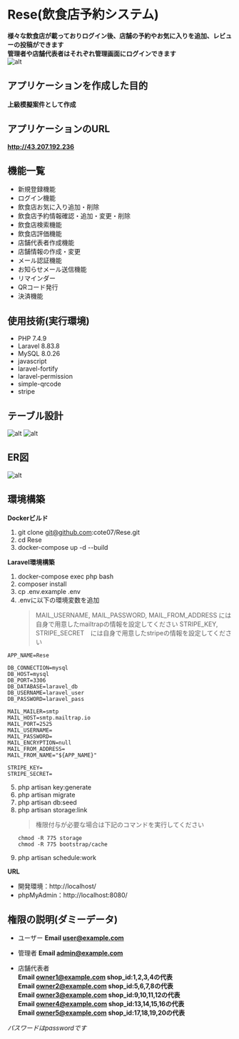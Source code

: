 # Rese(飲食店予約システム)
**様々な飲食店が載っておりログイン後、店舗の予約やお気に入りを追加、レビューの投稿ができます  
管理者や店舗代表者はそれぞれ管理画面にログインできます**  
![alt](top.png)

## アプリケーションを作成した目的
**上級模擬案件として作成**

## アプリケーションのURL
**http://43.207.192.236**

## 機能一覧
- 新規登録機能
- ログイン機能
- 飲食店お気に入り追加・削除
- 飲食店予約情報確認・追加・変更・削除
- 飲食店検索機能
- 飲食店評価機能
- 店舗代表者作成機能
- 店舗情報の作成・変更
- メール認証機能
- お知らせメール送信機能
- リマインダー
- QRコード発行
- 決済機能

## 使用技術(実行環境)
- PHP 7.4.9
- Laravel 8.83.8
- MySQL 8.0.26
- javascript
- laravel-fortify
- laravel-permission
- simple-qrcode
- stripe

## テーブル設計
![alt](table1.png)
![alt](table2.png)

## ER図
![alt](er.png)

## 環境構築
**Dockerビルド**
1. git clone git@github.com:cote07/Rese.git
2. cd Rese
3. docker-compose up -d --build

**Laravel環境構築**
1. docker-compose exec php bash
2. composer install
3. cp .env.example .env
4. .envに以下の環境変数を追加
   >  MAIL_USERNAME,  MAIL_PASSWORD,  MAIL_FROM_ADDRESS には自身で用意したmailtrapの情報を設定してください
   >  STRIPE_KEY,  STRIPE_SECRET　には自身で用意したstripeの情報を設定してください
``` text
APP_NAME=Rese
```
``` text
DB_CONNECTION=mysql
DB_HOST=mysql
DB_PORT=3306
DB_DATABASE=laravel_db
DB_USERNAME=laravel_user
DB_PASSWORD=laravel_pass
```
``` text
MAIL_MAILER=smtp
MAIL_HOST=smtp.mailtrap.io
MAIL_PORT=2525
MAIL_USERNAME=
MAIL_PASSWORD=
MAIL_ENCRYPTION=null
MAIL_FROM_ADDRESS=
MAIL_FROM_NAME="${APP_NAME}"
```
``` text
STRIPE_KEY=
STRIPE_SECRET=
```
5. php artisan key:generate
6. php artisan migrate
7. php artisan db:seed
8. php artisan storage:link
    >  権限付与が必要な場合は下記のコマンドを実行してください
    ``` text
    chmod -R 775 storage
    chmod -R 775 bootstrap/cache
    ```
9. php artisan schedule:work

**URL**
- 開発環境：http://localhost/
- phpMyAdmin：http://localhost:8080/

## 権限の説明(ダミーデータ)
- ユーザー
**Email user@example.com**

- 管理者
**Email admin@example.com**

- 店舗代表者  
**Email owner1@example.com shop_id:1,2,3,4の代表**  
**Email owner2@example.com shop_id:5,6,7,8の代表**  
**Email owner3@example.com shop_id:9,10,11,12の代表**  
**Email owner4@example.com shop_id:13,14,15,16の代表**  
**Email owner5@example.com shop_id:17,18,19,20の代表**

*パスワードはpasswordです*
